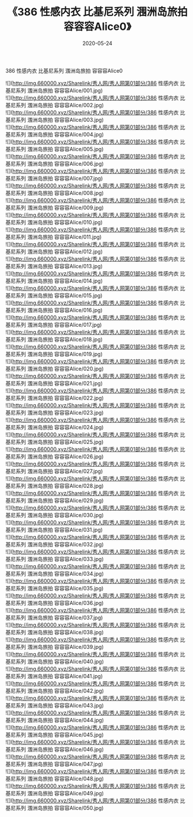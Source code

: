 ﻿---
layout: post
title:  《386 性感内衣 比基尼系列 涠洲岛旅拍 容容容Alice0》
date:   2020-05-24
img: http://img.660000.xyz/Sharelink/秀人网/秀人网第01部分/386 性感内衣 比基尼系列 涠洲岛旅拍 容容容Alice0/000.jpg
categories: [美女, 清纯, 唯美]
---

386 性感内衣 比基尼系列 涠洲岛旅拍 容容容Alice0

  ![](http://img.660000.xyz/Sharelink/秀人网/秀人网第01部分/386 性感内衣 比基尼系列 涠洲岛旅拍 容容容Alice/001.jpg) <br> ![](http://img.660000.xyz/Sharelink/秀人网/秀人网第01部分/386 性感内衣 比基尼系列 涠洲岛旅拍 容容容Alice/002.jpg) <br> ![](http://img.660000.xyz/Sharelink/秀人网/秀人网第01部分/386 性感内衣 比基尼系列 涠洲岛旅拍 容容容Alice/003.jpg) <br> ![](http://img.660000.xyz/Sharelink/秀人网/秀人网第01部分/386 性感内衣 比基尼系列 涠洲岛旅拍 容容容Alice/004.jpg) <br> ![](http://img.660000.xyz/Sharelink/秀人网/秀人网第01部分/386 性感内衣 比基尼系列 涠洲岛旅拍 容容容Alice/005.jpg) <br> ![](http://img.660000.xyz/Sharelink/秀人网/秀人网第01部分/386 性感内衣 比基尼系列 涠洲岛旅拍 容容容Alice/006.jpg) <br> ![](http://img.660000.xyz/Sharelink/秀人网/秀人网第01部分/386 性感内衣 比基尼系列 涠洲岛旅拍 容容容Alice/007.jpg) <br> ![](http://img.660000.xyz/Sharelink/秀人网/秀人网第01部分/386 性感内衣 比基尼系列 涠洲岛旅拍 容容容Alice/008.jpg) <br> ![](http://img.660000.xyz/Sharelink/秀人网/秀人网第01部分/386 性感内衣 比基尼系列 涠洲岛旅拍 容容容Alice/009.jpg) <br> ![](http://img.660000.xyz/Sharelink/秀人网/秀人网第01部分/386 性感内衣 比基尼系列 涠洲岛旅拍 容容容Alice/010.jpg) <br> ![](http://img.660000.xyz/Sharelink/秀人网/秀人网第01部分/386 性感内衣 比基尼系列 涠洲岛旅拍 容容容Alice/011.jpg) <br> ![](http://img.660000.xyz/Sharelink/秀人网/秀人网第01部分/386 性感内衣 比基尼系列 涠洲岛旅拍 容容容Alice/012.jpg) <br> ![](http://img.660000.xyz/Sharelink/秀人网/秀人网第01部分/386 性感内衣 比基尼系列 涠洲岛旅拍 容容容Alice/013.jpg) <br> ![](http://img.660000.xyz/Sharelink/秀人网/秀人网第01部分/386 性感内衣 比基尼系列 涠洲岛旅拍 容容容Alice/014.jpg) <br> ![](http://img.660000.xyz/Sharelink/秀人网/秀人网第01部分/386 性感内衣 比基尼系列 涠洲岛旅拍 容容容Alice/015.jpg) <br> ![](http://img.660000.xyz/Sharelink/秀人网/秀人网第01部分/386 性感内衣 比基尼系列 涠洲岛旅拍 容容容Alice/016.jpg) <br> ![](http://img.660000.xyz/Sharelink/秀人网/秀人网第01部分/386 性感内衣 比基尼系列 涠洲岛旅拍 容容容Alice/017.jpg) <br> ![](http://img.660000.xyz/Sharelink/秀人网/秀人网第01部分/386 性感内衣 比基尼系列 涠洲岛旅拍 容容容Alice/018.jpg) <br> ![](http://img.660000.xyz/Sharelink/秀人网/秀人网第01部分/386 性感内衣 比基尼系列 涠洲岛旅拍 容容容Alice/019.jpg) <br> ![](http://img.660000.xyz/Sharelink/秀人网/秀人网第01部分/386 性感内衣 比基尼系列 涠洲岛旅拍 容容容Alice/020.jpg) <br> ![](http://img.660000.xyz/Sharelink/秀人网/秀人网第01部分/386 性感内衣 比基尼系列 涠洲岛旅拍 容容容Alice/021.jpg) <br> ![](http://img.660000.xyz/Sharelink/秀人网/秀人网第01部分/386 性感内衣 比基尼系列 涠洲岛旅拍 容容容Alice/022.jpg) <br> ![](http://img.660000.xyz/Sharelink/秀人网/秀人网第01部分/386 性感内衣 比基尼系列 涠洲岛旅拍 容容容Alice/023.jpg) <br> ![](http://img.660000.xyz/Sharelink/秀人网/秀人网第01部分/386 性感内衣 比基尼系列 涠洲岛旅拍 容容容Alice/024.jpg) <br> ![](http://img.660000.xyz/Sharelink/秀人网/秀人网第01部分/386 性感内衣 比基尼系列 涠洲岛旅拍 容容容Alice/025.jpg) <br> ![](http://img.660000.xyz/Sharelink/秀人网/秀人网第01部分/386 性感内衣 比基尼系列 涠洲岛旅拍 容容容Alice/026.jpg) <br> ![](http://img.660000.xyz/Sharelink/秀人网/秀人网第01部分/386 性感内衣 比基尼系列 涠洲岛旅拍 容容容Alice/027.jpg) <br> ![](http://img.660000.xyz/Sharelink/秀人网/秀人网第01部分/386 性感内衣 比基尼系列 涠洲岛旅拍 容容容Alice/028.jpg) <br> ![](http://img.660000.xyz/Sharelink/秀人网/秀人网第01部分/386 性感内衣 比基尼系列 涠洲岛旅拍 容容容Alice/029.jpg) <br> ![](http://img.660000.xyz/Sharelink/秀人网/秀人网第01部分/386 性感内衣 比基尼系列 涠洲岛旅拍 容容容Alice/030.jpg) <br> ![](http://img.660000.xyz/Sharelink/秀人网/秀人网第01部分/386 性感内衣 比基尼系列 涠洲岛旅拍 容容容Alice/031.jpg) <br> ![](http://img.660000.xyz/Sharelink/秀人网/秀人网第01部分/386 性感内衣 比基尼系列 涠洲岛旅拍 容容容Alice/032.jpg) <br> ![](http://img.660000.xyz/Sharelink/秀人网/秀人网第01部分/386 性感内衣 比基尼系列 涠洲岛旅拍 容容容Alice/033.jpg) <br> ![](http://img.660000.xyz/Sharelink/秀人网/秀人网第01部分/386 性感内衣 比基尼系列 涠洲岛旅拍 容容容Alice/034.jpg) <br> ![](http://img.660000.xyz/Sharelink/秀人网/秀人网第01部分/386 性感内衣 比基尼系列 涠洲岛旅拍 容容容Alice/035.jpg) <br> ![](http://img.660000.xyz/Sharelink/秀人网/秀人网第01部分/386 性感内衣 比基尼系列 涠洲岛旅拍 容容容Alice/036.jpg) <br> ![](http://img.660000.xyz/Sharelink/秀人网/秀人网第01部分/386 性感内衣 比基尼系列 涠洲岛旅拍 容容容Alice/037.jpg) <br> ![](http://img.660000.xyz/Sharelink/秀人网/秀人网第01部分/386 性感内衣 比基尼系列 涠洲岛旅拍 容容容Alice/038.jpg) <br> ![](http://img.660000.xyz/Sharelink/秀人网/秀人网第01部分/386 性感内衣 比基尼系列 涠洲岛旅拍 容容容Alice/039.jpg) <br> ![](http://img.660000.xyz/Sharelink/秀人网/秀人网第01部分/386 性感内衣 比基尼系列 涠洲岛旅拍 容容容Alice/040.jpg) <br> ![](http://img.660000.xyz/Sharelink/秀人网/秀人网第01部分/386 性感内衣 比基尼系列 涠洲岛旅拍 容容容Alice/041.jpg) <br> ![](http://img.660000.xyz/Sharelink/秀人网/秀人网第01部分/386 性感内衣 比基尼系列 涠洲岛旅拍 容容容Alice/042.jpg) <br> ![](http://img.660000.xyz/Sharelink/秀人网/秀人网第01部分/386 性感内衣 比基尼系列 涠洲岛旅拍 容容容Alice/043.jpg) <br> ![](http://img.660000.xyz/Sharelink/秀人网/秀人网第01部分/386 性感内衣 比基尼系列 涠洲岛旅拍 容容容Alice/044.jpg) <br> ![](http://img.660000.xyz/Sharelink/秀人网/秀人网第01部分/386 性感内衣 比基尼系列 涠洲岛旅拍 容容容Alice/045.jpg) <br> ![](http://img.660000.xyz/Sharelink/秀人网/秀人网第01部分/386 性感内衣 比基尼系列 涠洲岛旅拍 容容容Alice/046.jpg) <br> ![](http://img.660000.xyz/Sharelink/秀人网/秀人网第01部分/386 性感内衣 比基尼系列 涠洲岛旅拍 容容容Alice/047.jpg) <br> ![](http://img.660000.xyz/Sharelink/秀人网/秀人网第01部分/386 性感内衣 比基尼系列 涠洲岛旅拍 容容容Alice/048.jpg) <br> ![](http://img.660000.xyz/Sharelink/秀人网/秀人网第01部分/386 性感内衣 比基尼系列 涠洲岛旅拍 容容容Alice/049.jpg) <br> ![](http://img.660000.xyz/Sharelink/秀人网/秀人网第01部分/386 性感内衣 比基尼系列 涠洲岛旅拍 容容容Alice/050.jpg) <br>